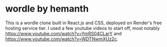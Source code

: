 # wordle by hemanth
 
This is a wordle clone built in React.js and CSS, deployed on Render's free hosting service tier. I used a few youtube videos to start off, most notably https://www.youtube.com/watch?v=YmRS04CLarY and https://www.youtube.com/watch?v=WDTNwmXUz2c.
